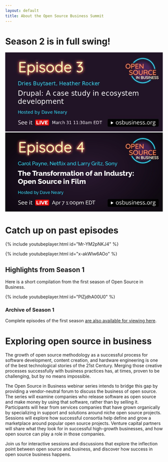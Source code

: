 ```yaml
---
layout: default
title: About the Open Source Business Summit
---
```


<div class="grid">

<div class="col-8_md-12" markdown=1>

# Season 2 is in full swing!
<a href="https://www.crowdcast.io/e/drupal-case-study">
<img src="/assets/images/season2/drupal-a-case-study-in-ecosystem-development.jpeg" alt="Drupal: A case study in ecosystem development - March 31st, 11:30am EDT"></a>

<a href="https://www.crowdcast.io/e/open-source-in-film">
<img src="/assets/images/season2/the-transformation-of-an-industry-open-source-in-film.jpeg" alt="The Transformation of an Industry - Open Source in Film. April 7th, 1pm EDT"></a>


# Catch up on past episodes

{% include youtubeplayer.html id="Mr-YM2pNKJ4" %}

{% include youtubeplayer.html id="x-akWlw6AOo" %}


</div>
<div class="col-4_md-12" markdown=1>

## Highlights from Season 1

Here is a short compilation from the first season of Open Source in Business.

{% include youtubeplayer.html id="PlZjdhA00U0" %}

### Archive of Season 1

Complete episodes of the first season [are also available for viewing here](/season1.html).


</div>

</div>

<!--- TODO: Add YouTube links and figure out the best way to format this as a list --->

# Exploring open source in business

The growth of open source methodology as a successful process for software development, content creation, and hardware engineering is one of the best technological stories of the 21st Century. Merging those creative processes successfully with business practices has, at times, proven to be challenging, but by no means impossible.

The Open Source in Business webinar series intends to bridge this gap by providing a vendor-neutral forum to discuss the business of open source. The series will examine companies who release software as open source and make money by using that software, rather than by selling it. Participants will hear from services companies that have grown organically by specializing in support and solutions around niche open source projects. Sessions will explore how successful consortia help define and grow a marketplace around popular open source projects. Venture capital partners will share what they look for in successful high-growth businesses, and how open source can play a role in those companies.

Join us for interactive sessions and discussions that explore the inflection point between open source and business, and discover how success in open source business happens.
